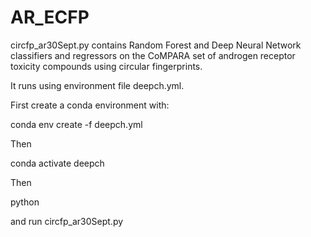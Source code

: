 # AR_ECFP

circfp_ar30Sept.py contains Random Forest and Deep Neural Network classifiers and regressors on the CoMPARA set of androgen receptor toxicity compounds using circular fingerprints. 

It runs using environment file deepch.yml. 

First create a conda environment with:

conda env create -f deepch.yml

Then

conda activate deepch

Then

python

and run circfp_ar30Sept.py
